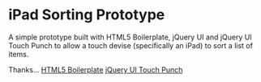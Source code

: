 # iPad Sorting Prototype

A simple prototype built with HTML5 Boilerplate, jQuery UI and jQuery UI Touch Punch to allow a touch devise (specifically an iPad) to sort a list of items.

Thanks...
[HTML5 Boilerplate](https://github.com/h5bp/html5-boilerplate)
[jQuery UI Touch Punch](https://github.com/furf/jquery-ui-touch-punch)